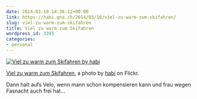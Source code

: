 ```yaml
---
date: 2014-03-10 14:36:12+00:00
link: https://habi.gna.ch/2014/03/10/viel-zu-warm-zum-skifahren/
slug: viel-zu-warm-zum-skifahren
title: Viel zu warm zum Skifahren
wordpress_id: 3395
categories:
- personal
---
```


[![Viel zu warm zum Skifahren by habi](https://static.flickr.com/7406/13060812103_4a04e2210a.jpg)](https://www.flickr.com/photos/habi/13060812103/)  

[Viel zu warm zum Skifahren](https://www.flickr.com/photos/habi/13060812103/), a photo by [habi](https://www.flickr.com/photos/habi/) on Flickr.

Dann halt aufs Velo, wenn mann schon kompensieren kann und frau wegen Fasnacht auch frei hat...